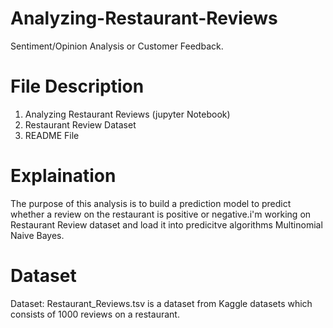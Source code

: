 # Analyzing-Restaurant-Reviews
Sentiment/Opinion Analysis or Customer Feedback.

# File Description
  1. Analyzing Restaurant Reviews (jupyter Notebook)
  2. Restaurant Review Dataset
  3. README File
  
# Explaination 
 The purpose of this analysis is to build a prediction model to predict whether a review on the restaurant is positive or negative.i'm working on Restaurant Review           dataset and load it into predicitve algorithms Multinomial Naive Bayes.

# Dataset
 Dataset: Restaurant_Reviews.tsv is a dataset from Kaggle datasets which consists of 1000 reviews on a restaurant.
